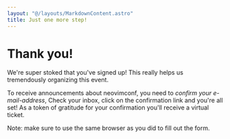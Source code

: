 ```yaml
---
layout: "@/layouts/MarkdownContent.astro"
title: Just one more step!
---
```


# Thank you!

We're super stoked that you've signed up!
This really helps us tremendously organizing this event.

To receive announcements about neovimconf, you need to _confirm your e-mail-address_,
Check your inbox, click on the confirmation link and you're all set! As a token
of gratitude for your confirmation you'll receive a virtual ticket.

<p class="text-sm">
    Note: make sure to use the same browser as you did to fill out the form.
</p>
